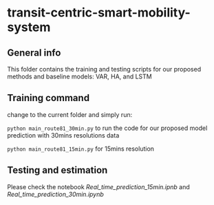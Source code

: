 # transit-centric-smart-mobility-system

## General info
This folder contains the training and testing scripts for our proposed methods and baseline models: VAR, HA, and LSTM

## Training command
change to the current folder and simply run:

```python main_route81_30min.py``` to run the code for our proposed model prediction with 30mins resolutions data

```python main_route81_15min.py``` for 15mins resolution

## Testing and estimation
Please check the notebook *Real_time_prediction_15min.ipnb* and *Real_time_prediction_30min.ipynb*